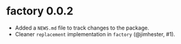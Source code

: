 # factory 0.0.2

* Added a `NEWS.md` file to track changes to the package.
* Cleaner `replacement` implementation in `factory` (@jimhester, #1).